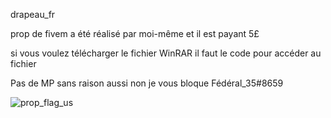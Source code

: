 drapeau_fr

prop de fivem a été réalisé par moi-même et il est payant 5£

si vous voulez télécharger le fichier WinRAR il faut le code pour accéder au fichier

Pas de MP sans raison aussi non je vous bloque Fédéral_35#8659

![prop_flag_us](https://github.com/user-attachments/assets/7e6514a4-64e0-4c81-9550-e31e479a0f28)
